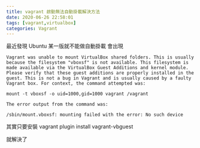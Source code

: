 ```yaml
---
title: vagrant 啟動無法自動掛載解決方法
date: 2020-06-26 22:58:01
tags: [vagrant,virtualbox]
categories: Vagrant
---
```


最近發現 Ubuntu 某一版就不能做自動掛載
會出現
```
Vagrant was unable to mount VirtualBox shared folders. This is usually
because the filesystem "vboxsf" is not available. This filesystem is
made available via the VirtualBox Guest Additions and kernel module.
Please verify that these guest additions are properly installed in the
guest. This is not a bug in Vagrant and is usually caused by a faulty
Vagrant box. For context, the command attempted was:

mount -t vboxsf -o uid=1000,gid=1000 vagrant /vagrant

The error output from the command was:

/sbin/mount.vboxsf: mounting failed with the error: No such device
```

<!--more-->

其實只要安裝
vagrant plugin install vagrant-vbguest

就解決了